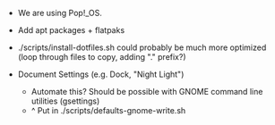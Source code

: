 - We are using Pop!\_OS.

- Add apt packages + flatpaks

- ./scripts/install-dotfiles.sh could probably be much more optimized (loop through files to copy, adding "." prefix?)

- Document Settings (e.g. Dock, "Night Light")
    - Automate this? Should be possible with GNOME command line utilities (gsettings)
    - ^ Put in ./scripts/defaults-gnome-write.sh
